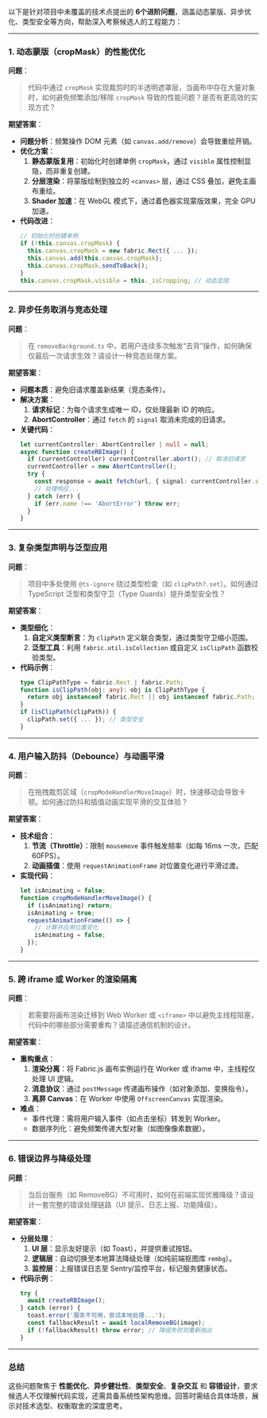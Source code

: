 以下是针对项目中未覆盖的技术点提出的 **6个进阶问题**，涵盖动态蒙版、异步优化、类型安全等方向，帮助深入考察候选人的工程能力：

---

### **1. 动态蒙版（cropMask）的性能优化**
**问题**：  
> 代码中通过 `cropMask` 实现裁剪时的半透明遮罩层，当画布中存在大量对象时，如何避免频繁添加/移除 `cropMask` 导致的性能问题？是否有更高效的实现方式？

**期望答案**：  
- **问题分析**：频繁操作 DOM 元素（如 `canvas.add/remove`）会导致重绘开销。  
- **优化方案**：  
  1. **静态蒙版复用**：初始化时创建单例 `cropMask`，通过 `visible` 属性控制显隐，而非重复创建。  
  2. **分层渲染**：将蒙版绘制到独立的 `<canvas>` 层，通过 CSS 叠加，避免主画布重绘。  
  3. **Shader 加速**：在 WebGL 模式下，通过着色器实现蒙版效果，完全 GPU 加速。  
- **代码改进**：  
  ```typescript
  // 初始化时创建单例
  if (!this.canvas.cropMask) {
    this.canvas.cropMask = new fabric.Rect({ ... });
    this.canvas.add(this.canvas.cropMask);
    this.canvas.cropMask.sendToBack();
  }
  this.canvas.cropMask.visible = this._isCropping; // 动态显隐
  ```

---

### **2. 异步任务取消与竞态处理**
**问题**：  
> 在 `removeBackground.ts` 中，若用户连续多次触发“去背”操作，如何确保仅最后一次请求生效？请设计一种竞态处理方案。

**期望答案**：  
- **问题本质**：避免旧请求覆盖新结果（竞态条件）。  
- **解决方案**：  
  1. **请求标记**：为每个请求生成唯一 ID，仅处理最新 ID 的响应。  
  2. **AbortController**：通过 `fetch` 的 `signal` 取消未完成的旧请求。  
- **关键代码**：  
  ```typescript
  let currentController: AbortController | null = null;
  async function createRBImage() {
    if (currentController) currentController.abort(); // 取消旧请求
    currentController = new AbortController();
    try {
      const response = await fetch(url, { signal: currentController.signal });
      // 处理响应...
    } catch (err) {
      if (err.name !== 'AbortError') throw err;
    }
  }
  ```

---

### **3. 复杂类型声明与泛型应用**
**问题**：  
> 项目中多处使用 `@ts-ignore` 绕过类型检查（如 `clipPath?.set`）。如何通过 TypeScript 泛型和类型守卫（Type Guards）提升类型安全性？

**期望答案**：  
- **类型细化**：  
  1. **自定义类型断言**：为 `clipPath` 定义联合类型，通过类型守卫缩小范围。  
  2. **泛型工具**：利用 `fabric.util.isCollection` 或自定义 `isClipPath` 函数校验类型。  
- **代码示例**：  
  ```typescript
  type ClipPathType = fabric.Rect | fabric.Path;
  function isClipPath(obj: any): obj is ClipPathType {
    return obj instanceof fabric.Rect || obj instanceof fabric.Path;
  }
  if (isClipPath(clipPath)) {
    clipPath.set({ ... }); // 类型安全
  }
  ```

---

### **4. 用户输入防抖（Debounce）与动画平滑**
**问题**：  
> 在拖拽裁剪区域（`cropModeHandlerMoveImage`）时，快速移动会导致卡顿。如何通过防抖和插值动画实现平滑的交互体验？

**期望答案**：  
- **技术组合**：  
  1. **节流（Throttle）**：限制 `mousemove` 事件触发频率（如每 16ms 一次，匹配 60FPS）。  
  2. **动画插值**：使用 `requestAnimationFrame` 对位置变化进行平滑过渡。  
- **实现代码**：  
  ```typescript
  let isAnimating = false;
  function cropModeHandlerMoveImage() {
    if (isAnimating) return;
    isAnimating = true;
    requestAnimationFrame(() => {
      // 计算并应用位置变化
      isAnimating = false;
    });
  }
  ```

---

### **5. 跨 iframe 或 Worker 的渲染隔离**
**问题**：  
> 若需要将画布渲染迁移到 Web Worker 或 `<iframe>` 中以避免主线程阻塞，代码中的哪些部分需要重构？请描述通信机制的设计。

**期望答案**：  
- **重构重点**：  
  1. **渲染分离**：将 Fabric.js 画布实例运行在 Worker 或 iframe 中，主线程仅处理 UI 逻辑。  
  2. **消息协议**：通过 `postMessage` 传递画布操作（如对象添加、变换指令）。  
  3. **离屏 Canvas**：在 Worker 中使用 `OffscreenCanvas` 实现渲染。  
- **难点**：  
  - 事件代理：需将用户输入事件（如点击坐标）转发到 Worker。  
  - 数据序列化：避免频繁传递大型对象（如图像像素数据）。

---

### **6. 错误边界与降级处理**
**问题**：  
> 当后台服务（如 RemoveBG）不可用时，如何在前端实现优雅降级？请设计一套完整的错误处理链路（UI 提示、日志上报、功能降级）。

**期望答案**：  
- **分层处理**：  
  1. **UI 层**：显示友好提示（如 Toast），并提供重试按钮。  
  2. **逻辑层**：自动切换至本地算法降级处理（如纯前端抠图库 `rembg`）。  
  3. **监控层**：上报错误日志至 Sentry/监控平台，标记服务健康状态。  
- **代码示例**：  
  ```typescript
  try {
    await createRBImage();
  } catch (error) {
    toast.error('服务不可用，尝试本地处理...');
    const fallbackResult = await localRemoveBG(image);
    if (!fallbackResult) throw error; // 降级失败则重新抛出
  }
  ```

---

### **总结**
这些问题聚焦于 **性能优化**、**异步健壮性**、**类型安全**、**复杂交互** 和 **容错设计**，要求候选人不仅理解代码实现，还需具备系统性架构思维。回答时需结合具体场景，展示对技术选型、权衡取舍的深度思考。
